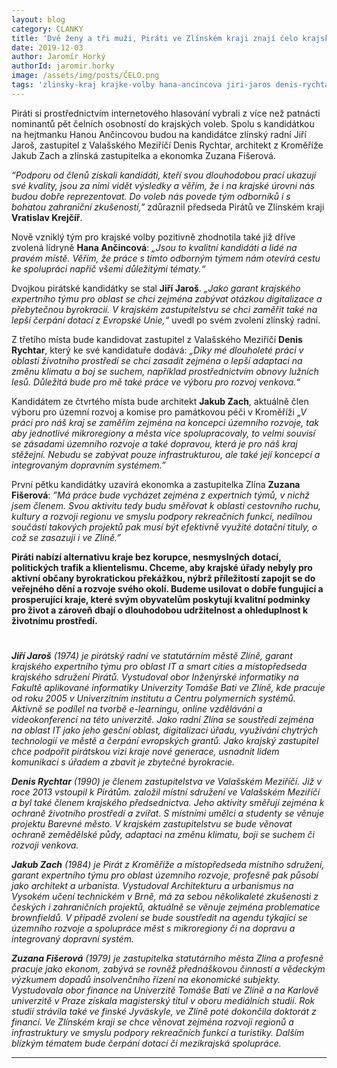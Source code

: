 ```yaml
---
layout: blog
category: CLANKY
title: 'Dvě ženy a tři muži, Piráti ve Zlínském kraji znají čelo krajské kandidátky'
date: 2019-12-03
author: Jaromír Horký
authorId: jaromir.horky
image: /assets/img/posts/ČELO.png
tags: 'zlinsky-kraj krajke-volby hana-ancincova jiri-jaros denis-rychtar jakub-zach zuzana-fiserova'
---
```


Piráti si prostřednictvím internetového hlasování vybrali z více než patnácti nominantů pět čelních osobností do krajských voleb. Spolu s kandidátkou na hejtmanku Hanou Ančincovou budou na kandidátce zlínský radní Jiří Jaroš, zastupitel z Valašského Meziříčí Denis Rychtar, architekt z Kroměříže Jakub Zach a zlínská zastupitelka a ekonomka Zuzana Fišerová.

*“Podporu od členů získali kandidáti, kteří svou dlouhodobou prací ukazují své kvality, jsou za nimi vidět výsledky a věřím, že i na krajské úrovni nás budou dobře reprezentovat. Do voleb nás povede tým odborníků i s bohatou zahraniční zkušeností,”* zdůraznil předseda Pirátů ve Zlínském kraji **Vratislav Krejčíř**.

Nově vzniklý tým pro krajské volby pozitivně zhodnotila také již dříve zvolená lídryně **Hana Ančincová**: *„Jsou to kvalitní kandidáti a lidé na pravém místě. Věřím, že práce s tímto odborným týmem nám otevírá cestu ke spolupráci napříč všemi důležitými tématy.“*

Dvojkou pirátské kandidátky se stal **Jiří Jaroš**. *„Jako garant krajského expertního týmu pro oblast se chci zejména zabývat otázkou digitalizace a přebytečnou byrokracií. V krajském zastupitelstvu se chci zaměřit také na lepší čerpání dotací z Evropské Unie,“* uvedl po svém zvolení zlínský radní.

Z třetího místa bude kandidovat zastupitel z Valašského Meziříčí **Denis Rychtar**, který ke své kandidatuře dodává: *„Díky mé dlouholeté práci v oblasti životního prostředí se chci zasadit zejména o lepší adaptaci na změnu klimatu a boj se suchem, například prostřednictvím obnovy lužních lesů. Důležitá bude pro mě také práce ve výboru pro rozvoj venkova.“*

Kandidátem ze čtvrtého místa bude architekt **Jakub Zach**, aktuálně člen výboru pro územní rozvoj a komise pro památkovou péči v Kroměříži *„V práci pro náš kraj se  zaměřím zejména na koncepci územního rozvoje, tak aby jednotlivé mikroregiony a města více spolupracovaly, to velmi souvisí se zásadami územního rozvoje a také dopravou, která je pro náš kraj stěžejní. Nebudu se zabývat pouze infrastrukturou, ale také její koncepcí a integrovaným dopravním systémem.”*

První pětku kandidátky uzavírá ekonomka a zastupitelka Zlína **Zuzana Fišerová**: *”Má práce bude vycházet zejména z expertních týmů, v nichž jsem členem. Svou aktivitu tedy budu směřovat k oblasti cestovního ruchu, kultury a rozvoji regionu ve smyslu podpory rekreačních funkcí, nedílnou součástí takových projektů pak musí být efektivně využité dotační tituly, o což se zasazuji i ve Zlíně.”*

**Piráti nabízí alternativu kraje bez korupce, nesmyslných dotací, politických trafik a klientelismu. Chceme, aby krajské úřady nebyly pro aktivní občany byrokratickou překážkou, nýbrž příležitostí zapojit se do veřejného dění a rozvoje svého okolí. Budeme usilovat o dobře fungující a prosperující kraje, které svým obyvatelům poskytují kvalitní podmínky pro život a zároveň dbají o dlouhodobou udržitelnost a ohleduplnost k životnímu prostředí.** 

#
***Jiří Jaroš*** *(1974) je pirátský radní ve statutárním městě Zlíně, garant krajského expertního týmu pro oblast IT a smart cities a místopředseda krajského sdružení Pirátů. Vystudoval  obor Inženýrské informatiky na Fakultě aplikované informatiky Univerzity Tomáše Bati ve Zlíně, kde pracuje od roku 2005 v Univerzitním institutu a Centru polymerních systémů. Aktivně se podílel na tvorbě e-learningu, online vzdělávání a videokonferencí na této univerzitě. Jako radní Zlína se soustředí zejména na oblast IT jako jeho gesční oblast, digitalizaci úřadu, využívání chytrých technologií ve městě a čerpání evropských grantů. Jako krajský zastupitel chce podpořit pirátskou vizi kraje nové generace, usnadnit lidem komunikaci s úřadem a zbavit je zbytečné byrokracie.*

***Denis Rychtar*** *(1990) je členem zastupitelstva ve Valašském Meziříčí. Již v roce 2013 vstoupil k Pirátům. založil místní sdružení ve Valašském Meziříčí a byl také členem krajského předsednictva. Jeho aktivity směřují zejména k ochraně životního prostředí a zvířat. S místními umělci a studenty se věnuje projektu Barevné město. V krajském zastupitelstvu se bude věnovat ochraně zemědělské půdy, adaptaci na změnu klimatu, boji se suchem či rozvoji venkova.*

***Jakub Zach*** *(1984) je Pirát z Kroměříže a místopředseda místního sdružení, garant expertního týmu pro oblast územního rozvoje, profesně pak působí jako architekt a urbanista. Vystudoval Architekturu a urbanismus na Vysokém učení technickém v Brně, má za sebou několikaleté zkušenosti z českých i zahraničních projektů, aktuálně se věnuje zejména problematice brownfieldů. V případě zvolení se bude soustředit na agendu týkající se územního rozvoje a spolupráce měst s mikroregiony či na dopravu a integrovaný dopravní systém.*

***Zuzana Fišerová*** *(1979) je zastupitelka statutárního města Zlína a profesně pracuje jako ekonom, zabývá se rovněž přednáškovou činností a vědeckým výzkumem dopadů insolvenčního řízení na ekonomické subjekty. Vystudovala obor finance na Univerzitě Tomáše Bati ve Zlíně a na Karlově univerzitě v Praze získala magisterský titul v oboru mediálních studií. Rok studií strávila také ve finské Jyväskyle, ve Zlíně poté dokončila doktorát z financí. Ve Zlínském kraji se chce věnovat zejména rozvoji regionů a infrastruktury ve smyslu podpory rekreačních funkcí a turistiky. Dalším blízkým tématem bude čerpání dotací či mezikrajská spolupráce.*

---

